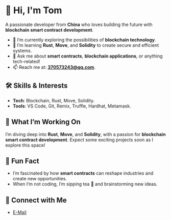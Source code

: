 # 👋 Hi, I'm Tom  
A passionate developer from **China** who loves building the future with **blockchain smart contract development**.  

- 🔭 I’m currently exploring the possibilities of **blockchain technology**.  
- 🌱 I’m learning **Rust**, **Move**, and **Solidity** to create secure and efficient systems.  
- 💬 Ask me about **smart contracts**, **blockchain applications**, or anything tech-related!  
- 📫 Reach me at: **370573243@qq.com**.  

## 🛠️ Skills & Interests  
- **Tech**: Blockchain, Rust, Move, Solidity.  
- **Tools**: VS Code, Git, Remix, Truffle, Hardhat, Metamask.  

## 🚀 What I’m Working On  
I’m diving deep into **Rust**, **Move**, and **Solidity**, with a passion for **blockchain smart contract development**. Expect some exciting projects soon as I explore this space!  

## 🎯 Fun Fact  
- I’m fascinated by how **smart contracts** can reshape industries and create new opportunities.  
- When I’m not coding, I’m sipping tea 🍵 and brainstorming new ideas.  

## 📱 Connect with Me  
- [E-Mail](mailto:370573243@qq.com)  
